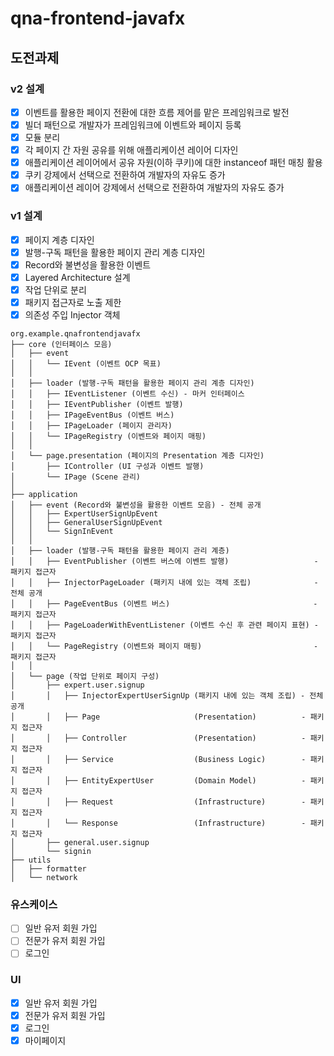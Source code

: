 # qna-frontend-javafx
## 도전과제
### v2 설계
- [x] 이벤트를 활용한 페이지 전환에 대한 흐름 제어를 맡은 프레임워크로 발전
- [x] 빌더 패턴으로 개발자가 프레임워크에 이벤트와 페이지 등록 
- [x] 모듈 분리 
- [x] 각 페이지 간 자원 공유를 위해 애플리케이션 레이어 디자인    
- [x] 애플리케이션 레이어에서 공유 자원(이하 쿠키)에 대한 instanceof 패턴 매칭 활용
- [x] 쿠키 강제에서 선택으로 전환하여 개발자의 자유도 증가 
- [x] 애플리케이션 레이어 강제에서 선택으로 전환하여 개발자의 자유도 증가 

### v1 설계
- [x] 페이지 계층 디자인
- [x] 발행-구독 패턴을 활용한 페이지 관리 계층 디자인
- [x] Record와 불변성을 활용한 이벤트
- [x] Layered Architecture 설계
- [x] 작업 단위로 분리
- [x] 패키지 접근자로 노출 제한
- [x] 의존성 주입 Injector 객체 

```
org.example.qnafrontendjavafx
├── core (인터페이스 모음)
│   ├── event  
│   │   └── IEvent (이벤트 OCP 목표)
│   │
│   ├── loader (발행-구독 패턴을 활용한 페이지 관리 계층 디자인)  
│   │   ├── IEventListener (이벤트 수신) - 마커 인터페이스
│   │   ├── IEventPublisher (이벤트 발행)
│   │   ├── IPageEventBus (이벤트 버스)
│   │   ├── IPageLoader (페이지 관리자)
│   │   └── IPageRegistry (이벤트와 페이지 매핑)
│   │ 
│   └── page.presentation (페이지의 Presentation 계층 디자인) 
│       ├── IController (UI 구성과 이벤트 발행)
│       └── IPage (Scene 관리)
│
├── application
│   ├── event (Record와 불변성을 활용한 이벤트 모음) - 전체 공개
│   │   ├── ExpertUserSignUpEvent
│   │   ├── GeneralUserSignUpEvent
│   │   └── SignInEvent
│   │
│   ├── loader (발행-구독 패턴을 활용한 페이지 관리 계층)
│   │   ├── EventPublisher (이벤트 버스에 이벤트 발행)                   - 패키지 접근자 
│   │   ├── InjectorPageLoader (패키지 내에 있는 객체 조립)              - 전체 공개 
│   │   ├── PageEventBus (이벤트 버스)                                - 패키지 접근자 
│   │   ├── PageLoaderWithEventListener (이벤트 수신 후 관련 페이지 표현) - 패키지 접근자 
│   │   └── PageRegistry (이벤트와 페이지 매핑)                         - 패키지 접근자 
│   │ 
│   └── page (작업 단위로 페이지 구성)
│       ├── expert.user.signup 
│       │   ├── InjectorExpertUserSignUp (패키지 내에 있는 객체 조립) - 전체 공개
│       │   ├── Page                     (Presentation)          - 패키지 접근자 
│       │   ├── Controller               (Presentation)          - 패키지 접근자 
│       │   ├── Service                  (Business Logic)        - 패키지 접근자 
│       │   ├── EntityExpertUser         (Domain Model)          - 패키지 접근자 
│       │   ├── Request                  (Infrastructure)        - 패키지 접근자 
│       │   └── Response                 (Infrastructure)        - 패키지 접근자 
│       ├── general.user.signup
│       └── signin 
├── utils
│   ├── formatter 
│   └── network
```

### 유스케이스
- [ ] 일반 유저 회원 가입 
- [ ] 전문가 유저 회원 가입  
- [ ] 로그인 

### UI 
- [x] 일반 유저 회원 가입
- [x] 전문가 유저 회원 가입
- [x] 로그인 
- [x] 마이페이지 
